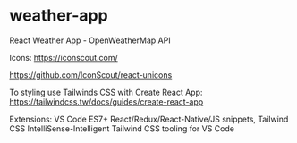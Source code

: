 # weather-app
 React Weather App - OpenWeatherMap API 


Icons: https://iconscout.com/

https://github.com/IconScout/react-unicons

To styling use Tailwinds CSS with Create React App:
https://tailwindcss.tw/docs/guides/create-react-app

Extensions: 
VS Code ES7+ React/Redux/React-Native/JS snippets,
Tailwind CSS IntelliSense-Intelligent Tailwind CSS tooling for VS Code
